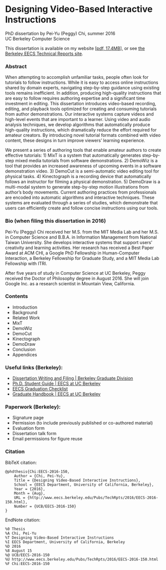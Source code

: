 # Designing Video-Based Interactive Instructions
PhD dissertation by Pei-Yu (Peggy) Chi, summer 2016<br />
UC Berkeley Computer Science

This dissertation is available on my website [[pdf, 17.4MB](https://people.eecs.berkeley.edu/~peggychi/peggychi_dissertation.pdf)], or see [the Berkeley EECS Technical Reports site](https://www2.eecs.berkeley.edu/Pubs/TechRpts/2016/EECS-2016-150.html).

### Abstract
When attempting to accomplish unfamiliar tasks, people often look for tutorials to follow instructions. While it is easy to access online instructions shared by domain experts, navigating step-by-step guidance using existing tools remains inefficient. In addition, producing high-quality instructions that are easy to follow requires authoring expertise and a significant time investment in editing. This dissertation introduces video-based recording, editing, and playback tools optimized for creating and consuming tutorials from author demonstrations. Our interactive systems capture videos and high-level events that are important to a learner. Using video and audio analysis techniques, we develop algorithms that automatically produce high-quality instructions, which dramatically reduce the effort required for amateur creators. By introducing novel tutorial formats combined with video content, these designs in turn improve viewers’ learning experience.

We present a series of authoring tools that enable amateur authors to create effective tutorials: 1) MixT is a system that automatically generates step-by-step mixed media tutorials from software demonstrations. 2) DemoWiz is a tool that provides an increased awareness of upcoming events in a software demonstration video. 3) DemoCut is a semi-automatic video editing tool for physical tasks. 4) Kinectograph is a recording device that automatically follows an instructor for filming a physical demonstration. 5) DemoDraw is a multi-modal system to generate step-by-step motion illustrations from author’s body movements. Current authoring practices from professionals are encoded into automatic algorithms and interactive techniques. These systems are evaluated through a series of studies, which demonstrate that users can efficiently create and follow concise instructions using our tools.

### Bio (when filing this dissertation in 2016)
Pei-Yu (Peggy) Chi received her M.S. from the MIT Media Lab and her M.S. in Computer Science and B.B.A. in Information Management from National Taiwan University. She develops interactive systems that support users' creativity and learning activities. Her research has received a Best Paper Award at ACM CHI, a Google PhD Fellowship in Human-Computer Interaction, a Berkeley Fellowship for Graduate Study, and a MIT Media Lab Fellowship with ITRI.

After five years of study in Computer Science at UC Berkeley, Peggy received the Doctor of Philosophy degree in August 2016. She will join Google Inc. as a research scientist in Mountain View, California.

### Contents
* Introduction
* Background
* Related Work
* MixT
* DemoWiz
* DemoCut
* Kinectograph
* DemoDraw
* Conclusion
* Appendices

### Useful links (Berkeley):
* [Dissertation Writing and Filing | Berkeley Graduate Division](http://grad.berkeley.edu/academic-progress/dissertation/)
* [Ph.D. Student Guide | EECS at UC Berkeley](https://eecs.berkeley.edu/resources/grads/phd)
* [EECS Graduation Checklist](https://eecs.berkeley.edu/sites/default/files/graduationchecklist_phd2015.pdf)
* [Graduate Handbook | EECS at UC Berkeley](http://anarres.cs.berkeley.edu/Gradnotes/section5.shtml#5.3)

### Paperwork (Berkeley):
* Signature page
* Permission (to include previously published or co-authored material)
* Evaluation form
* Dissertation talk form
* Email permissions for figure reuse

### Citation
BibTeX citation:

```
@phdthesis{Chi:EECS-2016-150,
    Author = {Chi, Pei-Yu},
    Title = {Designing Video-Based Interactive Instructions},
    School = {EECS Department, University of California, Berkeley},
    Year = {2016},
    Month = {Aug},
    URL = {http://www.eecs.berkeley.edu/Pubs/TechRpts/2016/EECS-2016-150.html},
    Number = {UCB/EECS-2016-150}
}
```

EndNote citation:

```
%0 Thesis
%A Chi, Pei-Yu
%T Designing Video-Based Interactive Instructions
%I EECS Department, University of California, Berkeley
%D 2016
%8 August 15
%@ UCB/EECS-2016-150
%U http://www.eecs.berkeley.edu/Pubs/TechRpts/2016/EECS-2016-150.html
%F Chi:EECS-2016-150
```
